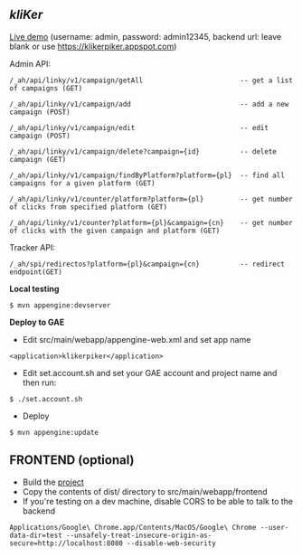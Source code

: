 *kliKer*
------------------------------------
[Live demo](https://klikerpiker.appspot.com) (username: admin, password: admin12345, backend url: leave blank or use https://klikerpiker.appspot.com)


Admin API:

```
/_ah/api/linky/v1/campaign/getAll                        -- get a list of campaigns (GET)

/_ah/api/linky/v1/campaign/add                           -- add a new campaign (POST)

/_ah/api/linky/v1/campaign/edit                          -- edit campaign (POST)

/_ah/api/linky/v1/campaign/delete?campaign={id}          -- delete campaign (GET)    

/_ah/api/linky/v1/campaign/findByPlatform?platform={pl}  -- find all campaigns for a given platform (GET)  

/_ah/api/linky/v1/counter/platform?platform={pl}         -- get number of clicks from specified platform (GET)

/_ah/api/linky/v1/counter?platform={pl}&campaign={cn}    -- get number of clicks with the given campaign and platform (GET)

```

Tracker API:
```
/_ah/spi/redirectos?platform={pl}&campaign={cn}          -- redirect endpoint(GET)

```

**Local testing**
```
$ mvn appengine:devserver
```


**Deploy to GAE**
* Edit src/main/webapp/appengine-web.xml and set app name 
```
<application>klikerpiker</application>
```

* Edit set.account.sh and set your GAE account and project name and then run: 
```
$ ./set.account.sh
```
 
* Deploy
```
$ mvn appengine:update
```

## FRONTEND (optional)
* Build the [project](https://github.com/maslick/kliker-ui)
* Copy the contents of dist/ directory to src/main/webapp/frontend
* If you're testing on a dev machine, disable CORS to be able to talk to the backend

```
Applications/Google\ Chrome.app/Contents/MacOS/Google\ Chrome --user-data-dir=test --unsafely-treat-insecure-origin-as-secure=http://localhost:8080 --disable-web-security
```


